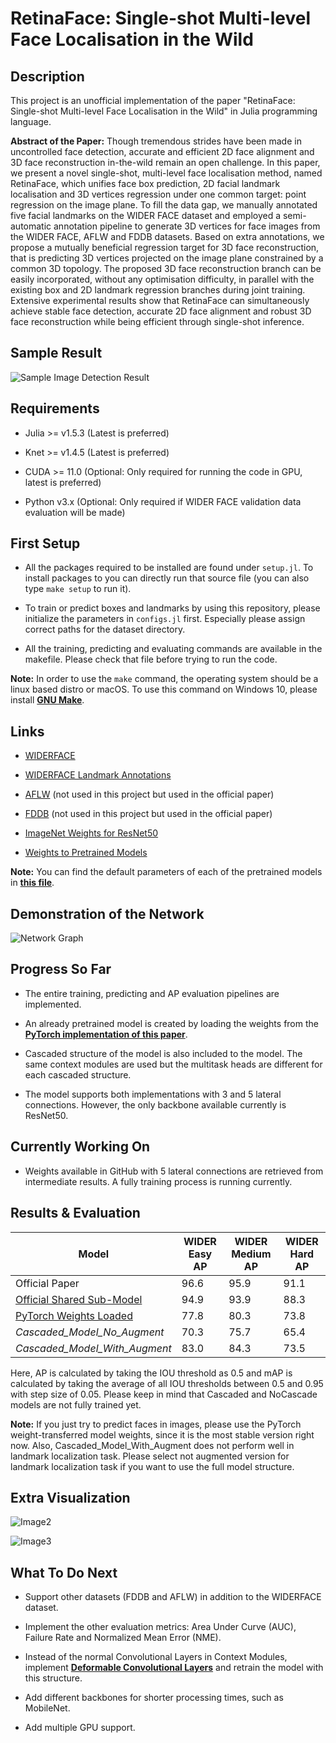 # RetinaFace: Single-shot Multi-level Face Localisation in the Wild

## Description

This project is an unofficial implementation of the paper "RetinaFace: Single-shot Multi-level Face Localisation in the Wild" in Julia programming language. 

**Abstract of the Paper:** Though tremendous strides have been made in uncontrolled face detection, accurate and efficient 2D face alignment and 3D face reconstruction in-the-wild remain an open challenge. In this paper, we present a novel single-shot, multi-level face localisation method, named RetinaFace, which unifies face box prediction, 2D facial landmark localisation and 3D vertices regression under one common target: point regression on the image plane. To fill the data gap, we manually annotated five facial landmarks on the WIDER FACE dataset and employed a semi-automatic annotation pipeline to generate 3D vertices for face images from the WIDER FACE, AFLW and FDDB datasets. Based on extra annotations, we propose a mutually beneficial regression target for 3D face reconstruction, that is predicting 3D vertices projected on the image plane constrained by a common 3D topology. The proposed 3D face reconstruction branch can be easily incorporated, without any optimisation difficulty, in parallel with the existing box and 2D landmark regression branches during joint training. Extensive experimental results show that RetinaFace can simultaneously achieve stable face detection, accurate 2D face alignment and robust 3D face reconstruction while being efficient through single-shot inference.

## Sample Result

![Sample Image Detection Result](./data/results/evaluated.jpg)

## Requirements

* Julia >= v1.5.3 (Latest is preferred)

* Knet >= v1.4.5 (Latest is preferred)

* CUDA >= 11.0 (Optional: Only required for running the code in GPU, latest is preferred)

* Python v3.x (Optional: Only required if WIDER FACE validation data evaluation will be made)

## First Setup

* All the packages required to be installed are found under `setup.jl`. To install packages to you can directly run that source file (you can also type `make setup` to run it).

* To train or predict boxes and landmarks by using this repository, please initialize the parameters in `configs.jl` first. Especially please assign correct paths for the dataset directory.

* All the training, predicting and evaluating commands are available in the makefile. Please check that file before trying to run the code.

**Note:** In order to use the `make` command, the operating system should be a linux based distro or macOS. To use this command on Windows 10, please install [**GNU Make**](https://www.gnu.org/software/make/).

## Links

* [WIDERFACE](http://shuoyang1213.me/WIDERFACE/)

* [WIDERFACE Landmark Annotations](https://www.dropbox.com/s/7j70r3eeepe4r2g/retinaface_gt_v1.1.zip?dl=0)

* [AFLW](https://www.tugraz.at/institute/icg/research/team-bischof/lrs/downloads/aflw/) (not used in this project but used in the official paper)

* [FDDB](http://vis-www.cs.umass.edu/fddb/) (not used in this project but used in the official paper)

* [ImageNet Weights for ResNet50](https://www.vlfeat.org/matconvnet/models/imagenet-resnet-50-dag.mat)

* [Weights to Pretrained Models](https://drive.google.com/drive/folders/1GTyTgfmAG2BXvbDDy5n9Jv2ajv1IvWaw?usp=sharing)

**Note:** You can find the default parameters of each of the pretrained models in [**this file**](./weights/info.txt).

## Demonstration of the Network

![Network Graph](./data/readme/network.JPG)

## Progress So Far

* The entire training, predicting and AP evaluation pipelines are implemented. 

* An already pretrained model is created by loading the weights from the [**PyTorch implementation of this paper**](https://github.com/biubug6/Pytorch_Retinaface). 

* Cascaded structure of the model is also included to the model. The same context modules are used but the multitask heads are different for each cascaded structure.

* The model supports both implementations with 3 and 5 lateral connections. However, the only backbone available currently is ResNet50.

## Currently Working On

* Weights available in GitHub with 5 lateral connections are retrieved from intermediate results. A fully training process is running currently. 

## Results & Evaluation

Model | WIDER Easy AP | WIDER Medium AP | WIDER Hard AP |
--- | --- | --- | --- |
Official Paper | 96.6 | 95.9 | 91.1 |
[Official Shared Sub-Model](https://github.com/deepinsight/insightface/tree/master/detection/RetinaFace) | 94.9 | 93.9 | 88.3 |
[PyTorch Weights Loaded](https://github.com/biubug6/Pytorch_Retinaface) | 77.8 | 80.3 | 73.8 | 
*Cascaded_Model_No_Augment* | 70.3 | 75.7 | 65.4 |
*Cascaded_Model_With_Augment* | 83.0 | 84.3 | 73.5 |

Here, AP is calculated by taking the IOU threshold as 0.5 and mAP is calculated by taking the average of all IOU thresholds between 0.5 and 0.95 with step size of 0.05. Please keep in mind that Cascaded and NoCascade models are not fully trained yet.

**Note:** If you just try to predict faces in images, please use the PyTorch weight-transferred model weights, since it is the most stable version right now. Also, Cascaded_Model_With_Augment does not perform well in landmark localization task. Please select not augmented version for landmark localization task if you want to use the full model structure.

## Extra Visualization

![Image2](./data/results/evaluated2.png)

![Image3](./data/results/evaluated3.png)

## What To Do Next

* Support other datasets (FDDB and AFLW) in addition to the WIDERFACE dataset.

* Implement the other evaluation metrics: Area Under Curve (AUC), Failure Rate and Normalized Mean Error (NME).

* Instead of the normal Convolutional Layers in Context Modules, implement [**Deformable Convolutional Layers**](https://arxiv.org/abs/1703.06211) and retrain the model with this structure.

* Add different backbones for shorter processing times, such as MobileNet.

* Add multiple GPU support.

